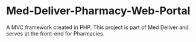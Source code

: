 # Med-Deliver-Pharmacy-Web-Portal

A MVC framework created in PHP.
This project is part of Med Deliver and serves at the front-end for Pharmacies. 
